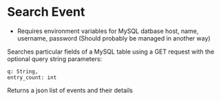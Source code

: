 # Search Event
* Requires environment variables for MySQL datbase host, name, username, password (Should probably be managed in another way)

Searches particular fields of a MySQL table using a GET request with the optional query string parameters:
```
q: String,
entry_count: int
```
Returns a json list of events and their details


